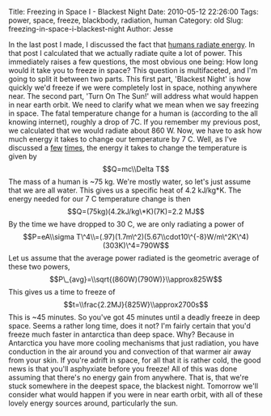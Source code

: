 Title: Freezing in Space I - Blackest Night
Date: 2010-05-12 22:26:00
Tags: power, space, freeze, blackbody, radiation, human
Category: old
Slug: freezing-in-space-i-blackest-night
Author: Jesse


In the last post I made, I discussed the fact that [humans radiate
energy](http://thevirtuosi.blogspot.com/2010/05/human-radiation.html).
In that post I calculated that we actually radiate quite a lot of power.
This immediately raises a few questions, the most obvious one being: How
long would it take you to freeze in space? This question is
multifaceted, and I'm going to split it between two parts. This first
part, 'Blackest Night' is how quickly we'd freeze if we were completely
lost in space, nothing anywhere near. The second part, 'Turn On The
Sun!' will address what would happen in near earth orbit. We need to
clarify what we mean when we say freezing in space. The fatal
temperature change for a human is (according to the all knowing
internet), roughly a drop of 7C. If you remember my previous post, we
calculated that we would radiate about 860 W. Now, we have to ask how
much energy it takes to change our temperature by 7 C. Well, as I've
discussed a
[few](http://thevirtuosi.blogspot.com/2010/04/beer-diet.html#more)
[times](http://thevirtuosi.blogspot.com/2010/04/falling-water-hot-or-cold.html),
the energy it takes to change the temperature is given by $$Q=mc\\Delta
T$$ The mass of a human is \~75 kg. We're mostly water, so let's just
assume that we are all water. This gives us a specific heat of 4.2
kJ/kg\*K. The energy needed for our 7 C temperature change is then
$$Q=(75kg)(4.2kJ/kg\*K)(7K)=2.2 MJ$$ By the time we have dropped to 30
C, we are only radiating a power of $$P=eA\\sigma
T\^4\\=(.97)(1.7m\^2)(5.67\\cdot10\^{-8}W/m\^2K\^4)(303K)\^4=790W$$ Let
us assume that the average power radiated is the geometric average of
these two powers, $$P\_{avg}=\\sqrt{(860W)(790W)}\\approx825W$$ This
gives us a time to freeze of $$t=\\frac{2.2MJ}{825W}\\approx2700s$$ This
is \~45 minutes. So you've got 45 minutes until a deadly freeze in deep
space. Seems a rather long time, does it not? I'm fairly certain that
you'd freeze much faster in antarctica than deep space. Why? Because in
Antarctica you have more cooling mechanisms that just radiation, you
have conduction in the air around you and convection of that warmer air
away from your skin. If you're adrift in space, for all that it is
rather cold, the good news is that you'll asphyxiate before you freeze!
All of this was done assuming that there's no energy gain from anywhere.
That is, that we're stuck somewhere in the deepest space, the blackest
night. Tomorrow we'll consider what would happen if you were in near
earth orbit, with all of these lovely energy sources around,
particularly the sun.
